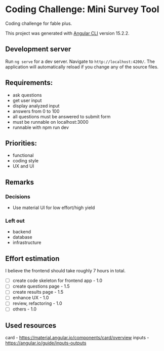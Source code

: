 # Coding Challenge: Mini Survey Tool

Coding challenge for fable plus.

This project was generated with [Angular CLI](https://github.com/angular/angular-cli) version 15.2.2.

## Development server

Run `ng serve` for a dev server. Navigate to `http://localhost:4200/`. The application will automatically reload if you change any of the source files.

## Requirements:

- ask questions
- get user input
- display analyzed input
- answers from 0 to 100
- all questions must be answered to submit form
- must be runnable on localhost:3000
- runnable with npm run dev

## Priorities:

- functional
- coding style
- UX and UI

## Remarks

### Decisions

- Use material UI for low effort/high yield

### Left out

- backend
- database
- infrastructure

## Effort estimation

I believe the frontend should take roughly 7 hours in total.

- [ ] create code skeleton for frontend app - 1.0
- [ ] create questions page - 1.5
- [ ] create results page - 1.5
- [ ] enhance UX - 1.0
- [ ] review, refactoring - 1.0
- [ ] others - 1.0

## Used resources

card - https://material.angular.io/components/card/overview
inputs - https://angular.io/guide/inputs-outputs
